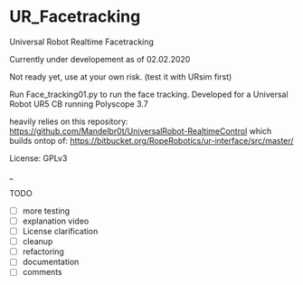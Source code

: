 # UR_Facetracking
 Universal Robot Realtime Facetracking

Currently under developement as of 02.02.2020

Not ready yet, use at your own risk. (test it with URsim first)

Run Face_tracking01.py to run the face tracking.
Developed for a Universal Robot UR5 CB running Polyscope 3.7

heavily relies on this repository:
https://github.com/Mandelbr0t/UniversalRobot-RealtimeControl
which builds ontop of:
https://bitbucket.org/RopeRobotics/ur-interface/src/master/

License: GPLv3

_

TODO
- [ ] more testing
- [ ] explanation video
- [ ] License clarification
- [ ] cleanup
- [ ] refactoring
- [ ] documentation
- [ ] comments
